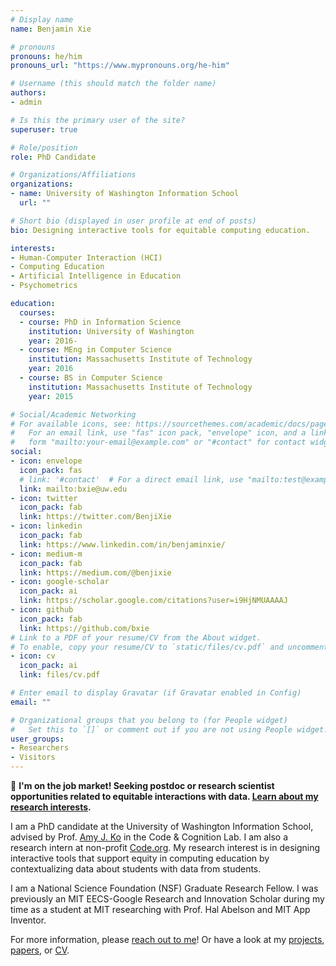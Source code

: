 ```yaml
---
# Display name
name: Benjamin Xie

# pronouns
pronouns: he/him
pronouns_url: "https://www.mypronouns.org/he-him"

# Username (this should match the folder name)
authors:
- admin

# Is this the primary user of the site?
superuser: true

# Role/position
role: PhD Candidate

# Organizations/Affiliations
organizations:
- name: University of Washington Information School
  url: ""

# Short bio (displayed in user profile at end of posts)
bio: Designing interactive tools for equitable computing education.

interests:
- Human-Computer Interaction (HCI)
- Computing Education
- Artificial Intelligence in Education
- Psychometrics

education:
  courses:
  - course: PhD in Information Science
    institution: University of Washington
    year: 2016-
  - course: MEng in Computer Science
    institution: Massachusetts Institute of Technology
    year: 2016
  - course: BS in Computer Science
    institution: Massachusetts Institute of Technology
    year: 2015

# Social/Academic Networking
# For available icons, see: https://sourcethemes.com/academic/docs/page-builder/#icons
#   For an email link, use "fas" icon pack, "envelope" icon, and a link in the
#   form "mailto:your-email@example.com" or "#contact" for contact widget.
social:
- icon: envelope
  icon_pack: fas
  # link: '#contact'  # For a direct email link, use "mailto:test@example.org".
  link: mailto:bxie@uw.edu
- icon: twitter
  icon_pack: fab
  link: https://twitter.com/BenjiXie
- icon: linkedin
  icon_pack: fab
  link: https://www.linkedin.com/in/benjaminxie/  
- icon: medium-m
  icon_pack: fab
  link: https://medium.com/@benjixie
- icon: google-scholar
  icon_pack: ai
  link: https://scholar.google.com/citations?user=i9HjNMUAAAAJ
- icon: github
  icon_pack: fab
  link: https://github.com/bxie
# Link to a PDF of your resume/CV from the About widget.
# To enable, copy your resume/CV to `static/files/cv.pdf` and uncomment the lines below.
- icon: cv
  icon_pack: ai
  link: files/cv.pdf

# Enter email to display Gravatar (if Gravatar enabled in Config)
email: ""

# Organizational groups that you belong to (for People widget)
#   Set this to `[]` or comment out if you are not using People widget.
user_groups:
- Researchers
- Visitors
---
```

👋 **I'm on the job market! Seeking postdoc or research scientist opportunities related to equitable interactions with data. [Learn about my research interests](/hireme).**

I am a PhD candidate at the University of Washington Information School, advised by Prof. [Amy J. Ko](https://faculty.washington.edu/ajko/) in the Code & Cognition Lab. I am also a research intern at non-profit [Code.org](https://code.org/about/). My research interest is in designing interactive tools that support equity in computing education by contextualizing data about students with data from students.

I am a National Science Foundation (NSF) Graduate Research Fellow. I was previously an MIT EECS-Google Research and Innovation Scholar during my time as a student at MIT researching with Prof. Hal Abelson and MIT App Inventor.

For more information, please [reach out to me](#contact)! Or have a look at my [projects](#projects), [papers](/publication), or [CV](/files/cv.pdf).